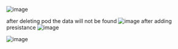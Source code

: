 
![image](https://github.com/user-attachments/assets/aaf8faba-024d-44f3-8802-3b9a30da1fa6)


after deleting pod the data will not be found 
![image](https://github.com/user-attachments/assets/1560c6ad-4e32-412f-8e17-e4fade66131d)
after adding presistance
![image](https://github.com/user-attachments/assets/9c384892-b93f-42db-bfd1-0cab18628d50)

![image](https://github.com/user-attachments/assets/9c8f8dfe-e050-4086-b1e7-f9e884120d89)


